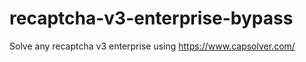 # recaptcha-v3-enterprise-bypass
Solve any recaptcha v3 enterprise using https://www.capsolver.com/



                 
